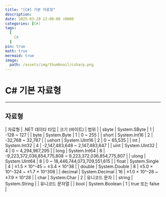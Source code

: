 ```yaml
---
title: "[C#] 기본 자료형"
description: 
date: 2025-03-20 12:00:00 +0800
categories: [C#]
tags:
  [
    C#
  ]
pin: true
math: true
mermaid: true
image:
  path: /assets/img/thumbnail/csharp.png
---
```


# C# 기본 자료형

--- 

## 자료형


| 자료형 | .NET 데이타 타입 | 크기 (바이트) | 범위 |
| sbyte | System.SByte | 1 | -128 ~ 127 |
| byte | System.Byte | 1 | 0 ~ 255 |
| short | System.Int16 | 2 | -32,768 ~ 32,767 |
| ushort | System.UInt16 | 2 | 0 ~ 65,535 |
| int | System.Int32 | 4 | -2,147,483,648 ~ 2,147,483,647 |
| uint | System.UInt32 | 4 | 0 ~ 4,294,967,295 |
| long | System.Int64 | 8 | -9,223,372,036,854,775,808 ~ 9,223,372,036,854,775,807 |
| ulong | System.UInt64 | 8 | 0 ~ 18,446,744,073,709,551,615 |
| float | System.Single | 4 | ±1.5 × 10^-45 ~ ±3.4 × 10^38 |
| double | System.Double | 8 | ±5.0 × 10^-324 ~ ±1.7 × 10^308 |
| decimal | System.Decimal | 16 | ±1.0 × 10^-28 ~ ±7.9 × 10^28 |
| char | System.Char | 2 | 유니코드 문자 |
| string | System.String | | 유니코드 문자열 |
| bool | System.Boolean | 1 | true 또는 false |